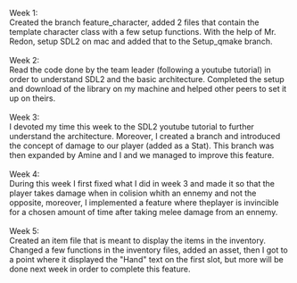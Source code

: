 Week 1: <br>
Created the branch feature_character, added 2 files that contain the template character class with a few setup functions.
With the help of Mr. Redon, setup SDL2 on mac and added that to the Setup_qmake branch.
<br>
<br>
Week 2: <br>
Read the code done by the team leader (following a youtube tutorial) in order to understand SDL2 and the basic architecture. Completed the setup and download of the library on my machine and helped other peers to set it up on theirs.
<br>
<br>
Week 3: <br>
I devoted my time this week to the SDL2 youtube tutorial to further understand the architecture. Moreover, I created a branch and introduced the concept of damage to our player (added as a Stat). This branch was then expanded by Amine and I and we managed to improve this feature.
<br>
<br>
Week 4: <br>
During this week I first fixed what I did in week 3 and made it so that the player takes damage when in colision whith an ennemy and not the opposite, moreover, I implemented a feature where theplayer is invincible for a chosen amount of time after taking melee damage from an ennemy. 
<br>
<br>
Week 5: <br>
Created an item file that is meant to display the items in the inventory. Changed a few functions in the inventory files, added an asset, then I got to a point where it displayed the "Hand" text on the first slot, but more will be done next week in order to complete this feature.
